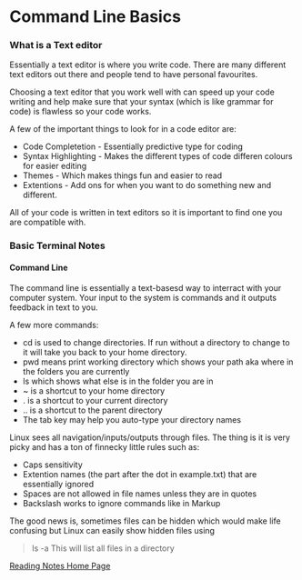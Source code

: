 # Command Line Basics

### What is a Text editor
Essentially a text editor is where you write code. There are many different text editors out there and people tend to have personal favourites.

Choosing a text editor that you work well with can speed up your code writing and help make sure that your syntax (which is like grammar for code) is flawless so your code works.

A few of the important things to look for in a code editor are:

- Code Completetion \- Essentially predictive type for coding
- Syntax Highlighting \- Makes the different types of code differen colours for easier editing
- Themes \- Which makes things fun and easier to read
- Extentions \- Add ons for when you want to do something new and different.

All of your code is written in text editors so it is important to find one you are compatible with.

### Basic Terminal Notes

#### Command Line
The command line is essentially a text-basesd way to interract with your computer system. Your input to the system is commands and it outputs feedback in text to you.

A few more commands:
- cd is used to change directories. If run without a directory to change to it will take you back to your home directory.
- pwd means print working directory which shows your path aka where in the folders you are currently
- ls which shows what else is in the folder you are in
- ~ is a shortcut to your home directory
- \. is a shortcut to your current directory
- \.\. is  a shortcut to the parent directory
- The tab key may help you auto-type your directory names

Linux sees all navigation/inputs/outputs through files. The thing is it is very picky and has a ton of finnecky little rules such as:
- Caps sensitivity
- Extention names (the part after the dot in example.txt) that are essentially ignored
- Spaces are not allowed in file names unless they are in quotes
- Backslash works to ignore commands like in Markup

The good news is, sometimes files can be hidden which would make life confusing but Linux can easily show hidden files using 
> ls -a 
This will list all files in a directory


[Reading Notes Home Page](README.md)
